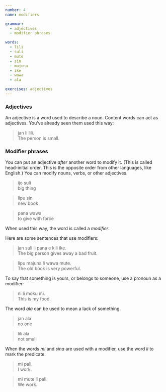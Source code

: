 ```yaml
---
number: 4
name: modifiers

grammar:
  - adjectives
  - modifier phrases

words:
  - lili
  - suli
  - mute
  - sin
  - majuna
  - ike
  - wawa
  - ala

exercises: adjectives
---
```


### Adjectives

An adjective is a word used to describe a noun. Content words can act as adjectives. You've already seen them used this way:

> jan li lili.  
> The person is small.

### Modifier phrases

You can put an adjective _after_ another word to modify it. (This is called head-initial order. This is the opposite order from other languages, like English.) You can modify nouns, verbs, or other adjectives.

> ijo suli  
> big thing

> lipu sin  
> new book

> pana wawa  
> to give with force

When used this way, the word is called a _modifier_.

Here are some sentences that use modifiers:

> jan suli li pana e kili ike.  
> The big person gives away a bad fruit.

> lipu majuna li wawa mute.  
> The old book is very powerful.

To say that something is yours, or belongs to someone, use a pronoun as a modifier:

> ni li moku mi.  
> This is my food.

The word _ala_ can be used to mean a lack of something.

> jan ala  
> no one

> lili ala  
> not small

When the words _mi_ and _sina_ are used with a modifier, use the word _li_ to mark the predicate.

> mi pali.  
> I work.

> mi mute li pali.  
> We work.
